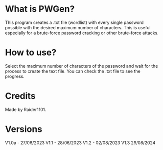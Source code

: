 
# What is PWGen?
This program creates a .txt file (wordlist) with every single password possible with the desired maximum number of characters. This is useful especially for a brute-force password cracking or other brute-force attacks.
# How to use?
Select the maximum number of characters of the password and wait for the process to create the text file.
You can check the .txt file to see the progress.
# Credits
Made by Raider1101.
# Versions
V1.0a - 27/06/2023
V1.1 - 28/06/2023
V1.2 - 02/08/2023
V1.3 29/08/2024
